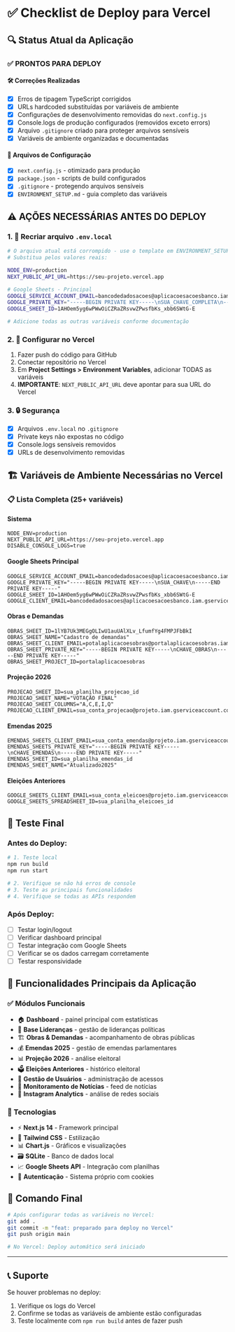 # ✅ Checklist de Deploy para Vercel

## 🔍 Status Atual da Aplicação

### ✅ **PRONTOS PARA DEPLOY**

#### 🛠️ **Correções Realizadas**
- [x] Erros de tipagem TypeScript corrigidos
- [x] URLs hardcoded substituídas por variáveis de ambiente  
- [x] Configurações de desenvolvimento removidas do `next.config.js`
- [x] Console.logs de produção configurados (removidos exceto errors)
- [x] Arquivo `.gitignore` criado para proteger arquivos sensíveis
- [x] Variáveis de ambiente organizadas e documentadas

#### 📂 **Arquivos de Configuração**
- [x] `next.config.js` - otimizado para produção
- [x] `package.json` - scripts de build configurados
- [x] `.gitignore` - protegendo arquivos sensíveis
- [x] `ENVIRONMENT_SETUP.md` - guia completo das variáveis

## ⚠️ **AÇÕES NECESSÁRIAS ANTES DO DEPLOY**

### 1. **🔧 Recriar arquivo `.env.local`**
```bash
# O arquivo atual está corrompido - use o template em ENVIRONMENT_SETUP.md
# Substitua pelos valores reais:

NODE_ENV=production
NEXT_PUBLIC_API_URL=https://seu-projeto.vercel.app

# Google Sheets - Principal
GOOGLE_SERVICE_ACCOUNT_EMAIL=bancodedadosacoes@aplicacoesacoesbanco.iam.gserviceaccount.com
GOOGLE_PRIVATE_KEY="-----BEGIN PRIVATE KEY-----\nSUA_CHAVE_COMPLETA\n-----END PRIVATE KEY-----"
GOOGLE_SHEET_ID=1AHOem5yg6wPWwOiCZRaZRsvwZPwsfbKs_xbb6SWtG-E

# Adicione todas as outras variáveis conforme documentação
```

### 2. **🚀 Configurar no Vercel**
1. Fazer push do código para GitHub
2. Conectar repositório no Vercel
3. Em **Project Settings > Environment Variables**, adicionar TODAS as variáveis
4. **IMPORTANTE**: `NEXT_PUBLIC_API_URL` deve apontar para sua URL do Vercel

### 3. **🔒 Segurança**
- [x] Arquivos `.env.local` no `.gitignore` 
- [x] Private keys não expostas no código
- [x] Console.logs sensíveis removidos
- [x] URLs de desenvolvimento removidas

## 🏗️ **Variáveis de Ambiente Necessárias no Vercel**

### **📋 Lista Completa (25+ variáveis)**

#### Sistema
```
NODE_ENV=production
NEXT_PUBLIC_API_URL=https://seu-projeto.vercel.app
DISABLE_CONSOLE_LOGS=true
```

#### Google Sheets Principal
```
GOOGLE_SERVICE_ACCOUNT_EMAIL=bancodedadosacoes@aplicacoesacoesbanco.iam.gserviceaccount.com
GOOGLE_PRIVATE_KEY="-----BEGIN PRIVATE KEY-----\nSUA_CHAVE\n-----END PRIVATE KEY-----"
GOOGLE_SHEET_ID=1AHOem5yg6wPWwOiCZRaZRsvwZPwsfbKs_xbb6SWtG-E
GOOGLE_CLIENT_EMAIL=bancodedadosacoes@aplicacoesacoesbanco.iam.gserviceaccount.com
```

#### Obras e Demandas
```
OBRAS_SHEET_ID=1lYB7Uk3MEGgOLIwU1auUAlXLv_LfumfYg4FMPJFbBkI
OBRAS_SHEET_NAME="Cadastro de demandas"
OBRAS_SHEET_CLIENT_EMAIL=potalaplicacoesobras@portalaplicacoesobras.iam.gserviceaccount.com
OBRAS_SHEET_PRIVATE_KEY="-----BEGIN PRIVATE KEY-----\nCHAVE_OBRAS\n-----END PRIVATE KEY-----"
OBRAS_SHEET_PROJECT_ID=portalaplicacoesobras
```

#### Projeção 2026
```
PROJECAO_SHEET_ID=sua_planilha_projecao_id
PROJECAO_SHEET_NAME="VOTAÇÃO FINAL"
PROJECAO_SHEET_COLUMNS="A,C,E,I,Q"
PROJECAO_CLIENT_EMAIL=sua_conta_projecao@projeto.iam.gserviceaccount.com
```

#### Emendas 2025
```
EMENDAS_SHEETS_CLIENT_EMAIL=sua_conta_emendas@projeto.iam.gserviceaccount.com
EMENDAS_SHEETS_PRIVATE_KEY="-----BEGIN PRIVATE KEY-----\nCHAVE_EMENDAS\n-----END PRIVATE KEY-----"
EMENDAS_SHEET_ID=sua_planilha_emendas_id
EMENDAS_SHEET_NAME="Atualizado2025"
```

#### Eleições Anteriores
```
GOOGLE_SHEETS_CLIENT_EMAIL=sua_conta_eleicoes@projeto.iam.gserviceaccount.com
GOOGLE_SHEETS_SPREADSHEET_ID=sua_planilha_eleicoes_id
```

## 🧪 **Teste Final**

### **Antes do Deploy:**
```bash
# 1. Teste local
npm run build
npm run start

# 2. Verifique se não há erros de console
# 3. Teste as principais funcionalidades
# 4. Verifique se todas as APIs respondem
```

### **Após Deploy:**
- [ ] Testar login/logout
- [ ] Verificar dashboard principal
- [ ] Testar integração com Google Sheets
- [ ] Verificar se os dados carregam corretamente
- [ ] Testar responsividade

## 🎯 **Funcionalidades Principais da Aplicação**

### **✅ Módulos Funcionais**
- 🏠 **Dashboard** - painel principal com estatísticas
- 👥 **Base Lideranças** - gestão de lideranças políticas
- 🏗️ **Obras & Demandas** - acompanhamento de obras públicas
- 💰 **Emendas 2025** - gestão de emendas parlamentares
- 📊 **Projeção 2026** - análise eleitoral
- 🗳️ **Eleições Anteriores** - histórico eleitoral
- 👤 **Gestão de Usuários** - administração de acessos
- 📰 **Monitoramento de Notícias** - feed de notícias
- 📱 **Instagram Analytics** - análise de redes sociais

### **🔧 Tecnologias**
- ⚡ **Next.js 14** - Framework principal
- 🎨 **Tailwind CSS** - Estilização
- 📊 **Chart.js** - Gráficos e visualizações
- 🗃️ **SQLite** - Banco de dados local
- 📈 **Google Sheets API** - Integração com planilhas
- 🔐 **Autenticação** - Sistema próprio com cookies

## 🚀 **Comando Final**

```bash
# Após configurar todas as variáveis no Vercel:
git add .
git commit -m "feat: preparado para deploy no Vercel"
git push origin main

# No Vercel: Deploy automático será iniciado
```

---

## 📞 **Suporte**

Se houver problemas no deploy:
1. Verifique os logs do Vercel
2. Confirme se todas as variáveis de ambiente estão configuradas
3. Teste localmente com `npm run build` antes de fazer push 
